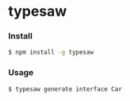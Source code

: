# typesaw

### Install

```bash
$ npm install -g typesaw
```

### Usage

```bash
$ typesaw generate interface Car
```

